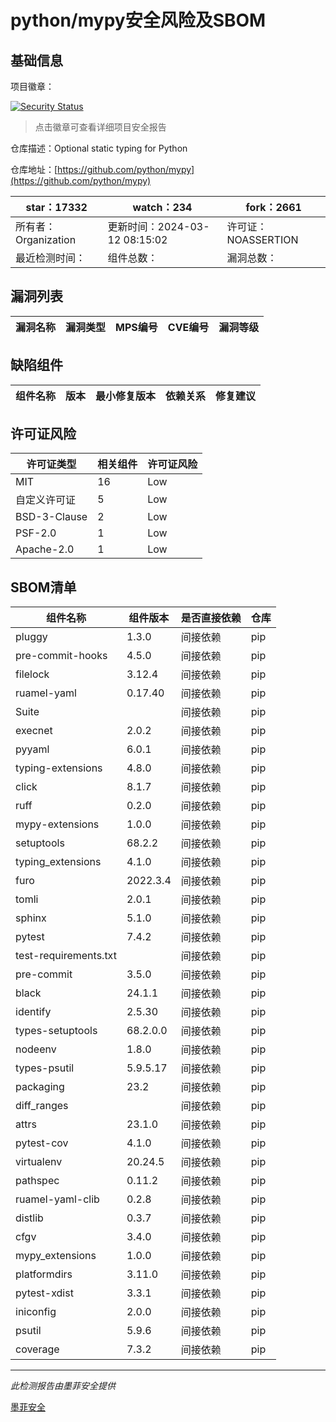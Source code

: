 # python/mypy安全风险及SBOM

## 基础信息

项目徽章：

[![Security Status](https://www.murphysec.com/platform3/v31/badge/1767630176101957632.svg)](https://www.murphysec.com/console/report/1767629994958356480/1767630176101957632)

> 点击徽章可查看详细项目安全报告

仓库描述：Optional static typing for Python

仓库地址：[https://github.com/python/mypy](https://github.com/python/mypy)

| star：17332 | watch：234 | fork：2661 |
| ----------- | -------------- | ------------ |
| 所有者：Organization | 更新时间：2024-03-12 08:15:02 | 许可证：NOASSERTION |
| 最近检测时间： | 组件总数： | 漏洞总数： |




## 漏洞列表

| 漏洞名称 | 漏洞类型 | MPS编号 | CVE编号 | 漏洞等级 |
| ------- | ------ | ------- | ------ | ----- |





## 缺陷组件

| 组件名称 | 版本 | 最小修复版本 | 依赖关系 | 修复建议 |
| -------- | ---- | ------------ | -------- | -------- |





## 许可证风险

| 许可证类型 | 相关组件 | 许可证风险 |
| ---------- | -------- | ---------- |
|MIT|16|Low|
|自定义许可证|5|Low|
|BSD-3-Clause|2|Low|
|PSF-2.0|1|Low|
|Apache-2.0|1|Low|




## SBOM清单

| 组件名称 | 组件版本 | 是否直接依赖 | 仓库 |
| -------- | -------- | ------------ | ---- |
|pluggy|1.3.0|间接依赖|pip|
|pre-commit-hooks|4.5.0|间接依赖|pip|
|filelock|3.12.4|间接依赖|pip|
|ruamel-yaml|0.17.40|间接依赖|pip|
|Suite||间接依赖|pip|
|execnet|2.0.2|间接依赖|pip|
|pyyaml|6.0.1|间接依赖|pip|
|typing-extensions|4.8.0|间接依赖|pip|
|click|8.1.7|间接依赖|pip|
|ruff|0.2.0|间接依赖|pip|
|mypy-extensions|1.0.0|间接依赖|pip|
|setuptools|68.2.2|间接依赖|pip|
|typing_extensions|4.1.0|间接依赖|pip|
|furo|2022.3.4|间接依赖|pip|
|tomli|2.0.1|间接依赖|pip|
|sphinx|5.1.0|间接依赖|pip|
|pytest|7.4.2|间接依赖|pip|
|test-requirements.txt||间接依赖|pip|
|pre-commit|3.5.0|间接依赖|pip|
|black|24.1.1|间接依赖|pip|
|identify|2.5.30|间接依赖|pip|
|types-setuptools|68.2.0.0|间接依赖|pip|
|nodeenv|1.8.0|间接依赖|pip|
|types-psutil|5.9.5.17|间接依赖|pip|
|packaging|23.2|间接依赖|pip|
|diff_ranges||间接依赖|pip|
|attrs|23.1.0|间接依赖|pip|
|pytest-cov|4.1.0|间接依赖|pip|
|virtualenv|20.24.5|间接依赖|pip|
|pathspec|0.11.2|间接依赖|pip|
|ruamel-yaml-clib|0.2.8|间接依赖|pip|
|distlib|0.3.7|间接依赖|pip|
|cfgv|3.4.0|间接依赖|pip|
|mypy_extensions|1.0.0|间接依赖|pip|
|platformdirs|3.11.0|间接依赖|pip|
|pytest-xdist|3.3.1|间接依赖|pip|
|iniconfig|2.0.0|间接依赖|pip|
|psutil|5.9.6|间接依赖|pip|
|coverage|7.3.2|间接依赖|pip|


------

*此检测报告由墨菲安全提供*

[墨菲安全](www.murphysec.com)